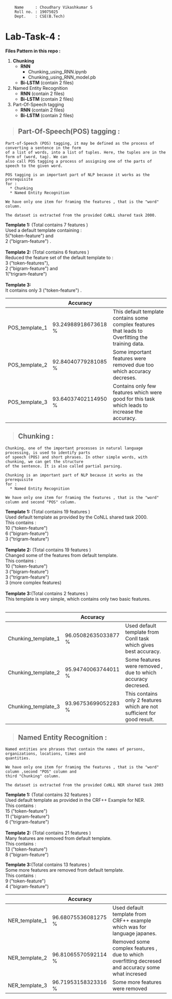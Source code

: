 ``` 
    Name     : Choudhary Vikashkumar S
    Roll no. : 19075025
    Dept.    : CSE(B.Tech)
```


# **Lab-Task-4** :




**Files Pattern in this repo :**

1. **Chunking**
   - **RNN**
      - Chunking_using_RNN.ipynb
      - Chunking_using_RNN_model.pb
   - **Bi-LSTM** (contain 2 files)
2. Named Entity Recognition
   - **RNN** (contain 2 files)
   - **Bi-LSTM** (contain 2 files)
3. Part-Of-Speech tagging
   - **RNN** (contain 2 files)
   - **Bi-LSTM** (contain 2 files)

> ## Part-Of-Speech(POS) tagging :
```
Part-of-Speech (POS) tagging, it may be defined as the process of converting a sentence in the form 
of a list of words, into a list of tuples. Here, the tuples are in the form of (word, tag). We can 
also call POS tagging a process of assigning one of the parts of speech to the given word.

POS tagging is an important part of NLP because it works as the prerequisite 
for :
  * Chunking
  * Named Entity Recognition

We have only one item for framing the features , that is the "word" column.

The dataset is extracted from the provided CoNLL shared task 2000.

```
**Template 1:** (Total contains 7 features )<br>
 Used a default template containing :<br>5("token-feature") and<br> 2 ("bigram-feature") .<br><br>
**Template 2:** (Total contains 6 features )<br>
 Reduced the feature set of the default template to :<br> 3 ("token-features"),<br>2 ("bigram-feature") and <br> 1("trigram-feature") <br><br>
**Template 3:**<br>
 It contains only 3 ("token-feature") .<br>
 
 
|  | **Accuracy** | |
|------ |---------|-|
| POS_template_1 | 93.24988918673618 % | This default template contains some complex features that leads to Overfitting the training data.|
| POS_template_2 | 92.84040779281085 % | Some important features were removed due too which accuracy decreses. |
| POS_template_3 | 93.64037402114950 % | Contains only few features which were good for this task which leads to increase the accuracy.|

> ## Chunking :
```
Chunking, one of the important processes in natural language processing, is used to identify parts 
of speech (POS) and short phrases. In other simple words, with chunking, we can get the structure 
of the sentence. It is also called partial parsing.

Chunking is an important part of NLP because it works as the prerequisite 
for :
  * Named Entity Recognition

We have only one item for framing the features , that is the "word" column and second "POS" column.
```
**Template 1:** (Total contains 19 features )<br>
 Used default template as provided by the CoNLL shared task 2000.<br>
 This contains : <br>10 ("token-feature")<br>
                 6  ("bigram-feature")<br>
                 3  ("trigram-feature")<br><br>
**Template 2:** (Total contains 19 features )<br>
  Changed some of the features from default template.<br>
  This contains : <br>10 ("token-feature")<br>
                 3  ("bigram-feature")<br>
                 3  ("trigram-feature")<br>
                 3  (more complex features)<br><br>
**Template 3:**(Total contains 2 features )<br>
 This template is very simple, which contains only two basic features.<br><br>
 
 
|  | **Accuracy** | |
|------ |---------|-|
| Chunking_template_1 | 96.05082635033877 % | Used default template from Conll task which gives best accuracy. |
| Chunking_template_2 | 95.94740063744011 % | Some features were removed , due to which accuracy decresed. |
| Chunking_template_3 | 93.96753699052283 % | This contains only 2 features which are not sufficient for good result. |

> ## Named Entity Recognition :
```
Named entities are phrases that contain the names of persons, organizations, locations, times and 
quantities.

We have only one item for framing the features , that is the "word" column ,second "POS" column and 
third "Chunking" column.

The dataset is extracted from the provided CoNLL NER shared task 2003
```
**Template 1:** (Total contains 32 features )<br>
 Used default template as provided in the CRF++ Example for NER.<br>
 This contains : <br>15 ("token-feature")<br>
                 11  ("bigram-feature")<br>
                 6  ("trigram-feature")<br><br>
**Template 2:** (Total contains 21 features )<br>
  Many features are removed from default template.<br>
  This contains : <br>13 ("token-feature")<br>
                 8  ("bigram-feature")<br>
                 
**Template 3:**(Total contains 13 features )<br>
 Some more features are removed from default template.<br>
  This contains : <br>9 ("token-feature")<br>
                 4  ("bigram-feature")<br>

|  | **Accuracy** | |
|------ |---------|-|
|NER_template_1|96.68075536081275 % | Used default template from CRF++ example which was for language japanes.|
|NER_template_2|96.81065570592114 % | Removed some complex features , due to which overfitting decresed and accuracy some what incresed |
|NER_template_3|96.71953158323316 % | Some more features were removed |

